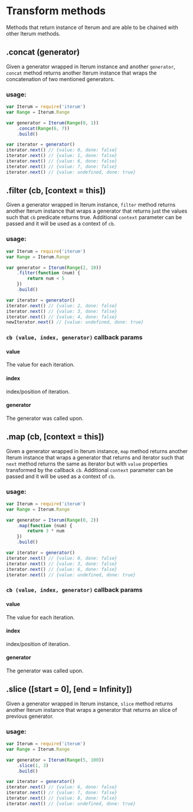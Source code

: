 # Transform methods
Methods that return instance of Iterum and are able to be chained with other Iterum methods.

## .concat (generator)

Given a generator wrapped in Iterum instance and another `generator`, `concat` method returns another Iterum instance that wraps the concatenation of two mentioned generators. 

### usage:
``` javascript
var Iterum = require('iterum')
var Range = Iterum.Range

var generator = Iterum(Range(0, 1))
    .concat(Range(6, 7))
    .build()

var iterator = generator()
iterator.next() // {value: 0, done: false}
iterator.next() // {value: 1, done: false}
iterator.next() // {value: 6, done: false}
iterator.next() // {value: 7, done: false}
iterator.next() // {value: undefined, done: true}
```

## .filter (cb, [context = this])

Given a generator wrapped in Iterum instance, `filter` method returns another Iterum instance that wraps a generator that returns just the values such that `cb` predicate returns true. Additional `context` parameter can be passed and it will be used as a context of `cb`.

### usage:
``` javascript
var Iterum = require('iterum')
var Range = Iterum.Range

var generator = Iterum(Range(2, 10))
    .filter(function (num) {
        return num < 5
    })
    .build()

var iterator = generator()
iterator.next() // {value: 2, done: false}
iterator.next() // {value: 3, done: false}
iterator.next() // {value: 4, done: false}
newIterator.next() // {value: undefined, done: true}
```

### `cb (value, index, generator)` callback params

#### value
The value for each iteration.

#### index
index/position of iteration.

#### generator
The generator was called upon.

## .map (cb, [context = this])

Given a generator wrapped in Iterum instance, `map` method returns another Iterum instance that wraps a generator that returns and iterator such that `next` method returns the same as iterator but with `value` properties transformed by the callback `cb`. Additional `context` parameter can be passed and it will be used as a context of `cb`.

### usage:
``` javascript
var Iterum = require('iterum')
var Range = Iterum.Range

var generator = Iterum(Range(0, 2))
    .map(function (num) {
        return 3 * num
    })
    .build()

var iterator = generator()
iterator.next() // {value: 0, done: false}
iterator.next() // {value: 3, done: false}
iterator.next() // {value: 6, done: false}
iterator.next() // {value: undefined, done: true}
```

### `cb (value, index, generator)` callback params

#### value
The value for each iteration.

#### index
index/position of iteration.

#### generator
The generator was called upon.


## .slice ([start = 0], [end = Infinity])

Given a generator wrapped in Iterum instance, `slice` method returns another Iterum instance that wraps a generator that returns an slice of previous generator.

### usage:
``` javascript
var Iterum = require('iterum')
var Range = Iterum.Range

var generator = Iterum(Range(5, 100))
    .slice(1, 3)
    .build()

var iterator = generator()
iterator.next() // {value: 6, done: false}
iterator.next() // {value: 7, done: false}
iterator.next() // {value: 8, done: false}
iterator.next() // {value: undefined, done: true}
```
